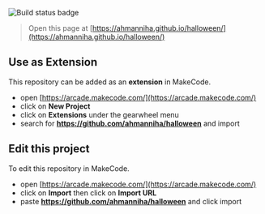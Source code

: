 ![Build status badge](https://github.com/ahmanniha/halloween/workflows/MakeCode/badge.svg)

> Open this page at [https://ahmanniha.github.io/halloween/](https://ahmanniha.github.io/halloween/)

## Use as Extension

This repository can be added as an **extension** in MakeCode.

* open [https://arcade.makecode.com/](https://arcade.makecode.com/)
* click on **New Project**
* click on **Extensions** under the gearwheel menu
* search for **https://github.com/ahmanniha/halloween** and import

## Edit this project

To edit this repository in MakeCode.

* open [https://arcade.makecode.com/](https://arcade.makecode.com/)
* click on **Import** then click on **Import URL**
* paste **https://github.com/ahmanniha/halloween** and click import
